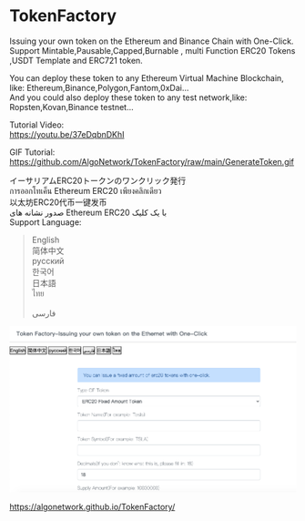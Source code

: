 # TokenFactory
Issuing your own token on the Ethereum and Binance Chain with One-Click.
Support Mintable,Pausable,Capped,Burnable , multi Function ERC20 Tokens ,USDT Template and ERC721 token.

You can deploy these token to any Ethereum Virtual Machine Blockchain, like: Ethereum,Binance,Polygon,Fantom,0xDai...<br>
And you could also deploy these token to any test network,like: Ropsten,Kovan,Binance testnet... <br>
 
Tutorial Video:<br>
https://youtu.be/37eDqbnDKhI
<br>

GIF Tutorial:<br>
https://github.com/AlgoNetwork/TokenFactory/raw/main/GenerateToken.gif
<br>


イーサリアムERC20トークンのワンクリック発行<br>
การออกโทเค็น Ethereum ERC20 เพียงคลิกเดียว<br>
以太坊ERC20代币一键发币<br>
صدور نشانه های Ethereum ERC20 با یک کلیک
<br>
Support Language:

>English<br>
>简体中文<br>
>русский <br>
>한국어<br> 
>日本語<br>
>ไทย<br>
><br>فارسی
<img src="https://github.com/AlgoNetwork/TokenFactory/blob/main/website.png" alt="generate-erc20-token">

https://algonetwork.github.io/TokenFactory/


